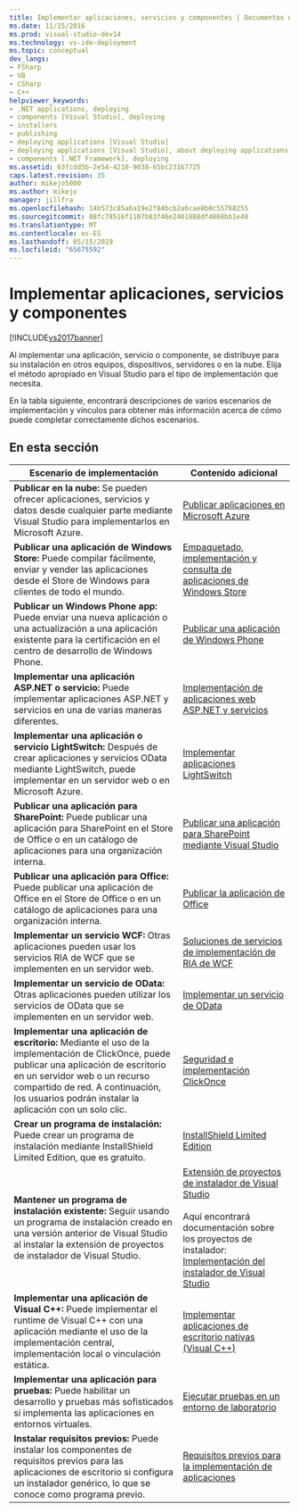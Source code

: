 ```yaml
---
title: Implementar aplicaciones, servicios y componentes | Documentos de Microsoft
ms.date: 11/15/2016
ms.prod: visual-studio-dev14
ms.technology: vs-ide-deployment
ms.topic: conceptual
dev_langs:
- FSharp
- VB
- CSharp
- C++
helpviewer_keywords:
- .NET applications, deploying
- components [Visual Studio], deploying
- installers
- publishing
- deploying applications [Visual Studio]
- deploying applications [Visual Studio], about deploying applications
- components [.NET Framework], deploying
ms.assetid: 63fcdd5b-2e54-4210-9038-65bc23167725
caps.latest.revision: 35
author: mikejo5000
ms.author: mikejo
manager: jillfra
ms.openlocfilehash: 14b573c85a6a19e2f84bcb2a6cae8b0c55768255
ms.sourcegitcommit: 08fc78516f1107b83f46e2401888df4868bb1e40
ms.translationtype: MT
ms.contentlocale: es-ES
ms.lasthandoff: 05/15/2019
ms.locfileid: "65675592"
---
```

# <a name="deploying-applications-services-and-components"></a>Implementar aplicaciones, servicios y componentes
[!INCLUDE[vs2017banner](../includes/vs2017banner.md)]

Al implementar una aplicación, servicio o componente, se distribuye para su instalación en otros equipos, dispositivos, servidores o en la nube. Elija el método apropiado en Visual Studio para el tipo de implementación que necesita.  
  
 En la tabla siguiente, encontrará descripciones de varios escenarios de implementación y vínculos para obtener más información acerca de cómo puede completar correctamente dichos escenarios.  
  
## <a name="in-this-section"></a>En esta sección  
  
|Escenario de implementación|Contenido adicional|  
|-------------------------|------------------------|  
|**Publicar en la nube:** Se pueden ofrecer aplicaciones, servicios y datos desde cualquier parte mediante Visual Studio para implementarlos en Microsoft Azure.|[Publicar aplicaciones en Microsoft Azure](/visualstudio/deployment/quickstart-deploy-to-azure)|  
|**Publicar una aplicación de Windows Store:** Puede compilar fácilmente, enviar y vender las aplicaciones desde el Store de Windows para clientes de todo el mundo.|[Empaquetado, implementación y consulta de aplicaciones de Windows Store](https://msdn.microsoft.com/library/hh446593\(v=vs.85\).aspx)|  
|**Publicar un Windows Phone app:** Puede enviar una nueva aplicación o una actualización a una aplicación existente para la certificación en el centro de desarrollo de Windows Phone.|[Publicar una aplicación de Windows Phone](http://dev.windowsphone.com/publish)|  
|**Implementar una aplicación ASP.NET o servicio:** Puede implementar aplicaciones ASP.NET y servicios en una de varias maneras diferentes.|[Implementación de aplicaciones web ASP.NET y servicios](http://www.asp.net/aspnet/overview/deployment)|  
|**Implementar una aplicación o servicio LightSwitch:** Después de crear aplicaciones y servicios OData mediante LightSwitch, puede implementar en un servidor web o en Microsoft Azure.|[Implementar aplicaciones LightSwitch](https://msdn.microsoft.com/library/4818d933-295c-4ecc-9148-7ad9ca28dcdb)|  
|**Publicar una aplicación para SharePoint:** Puede publicar una aplicación para SharePoint en el Store de Office o en un catálogo de aplicaciones para una organización interna.|[Publicar una aplicación para SharePoint mediante Visual Studio](https://msdn.microsoft.com/library/office/jj220044\(v=office.15\).aspx)|  
|**Publicar una aplicación para Office:** Puede publicar una aplicación de Office en el Store de Office o en un catálogo de aplicaciones para una organización interna.|[Publicar la aplicación de Office](https://msdn.microsoft.com/library/office/fp123515.aspx)|  
|**Implementar un servicio WCF:** Otras aplicaciones pueden usar los servicios RIA de WCF que se implementen en un servidor web.|[Soluciones de servicios de implementación de RIA de WCF](https://msdn.microsoft.com/library/ff426912\(v=vs.91\).aspx)|  
|**Implementar un servicio de OData:** Otras aplicaciones pueden utilizar los servicios de OData que se implementen en un servidor web.|[Implementar un servicio de OData](https://msdn.microsoft.com/library/hh973447.aspx)|  
|**Implementar una aplicación de escritorio:** Mediante el uso de la implementación de ClickOnce, puede publicar una aplicación de escritorio en un servidor web o un recurso compartido de red. A continuación, los usuarios podrán instalar la aplicación con un solo clic.|[Seguridad e implementación ClickOnce](../deployment/clickonce-security-and-deployment.md)|  
|**Crear un programa de instalación:** Puede crear un programa de instalación mediante InstallShield Limited Edition, que es gratuito.|[InstallShield Limited Edition](../deployment/installshield-limited-edition.md)|  
|**Mantener un programa de instalación existente:** Seguir usando un programa de instalación creado en una versión anterior de Visual Studio al instalar la extensión de proyectos de instalador de Visual Studio.|[Extensión de proyectos de instalador de Visual Studio](http://blogs.msdn.com/b/visualstudio/archive/2014/04/17/visual-studio-installer-projects-extension.aspx)<br /><br /> Aquí encontrará documentación sobre los proyectos de instalador: [Implementación del instalador de Visual Studio](https://msdn.microsoft.com/library/2kt85ked\(v=vs.100\).aspx)|  
|**Implementar una aplicación de Visual C++:** Puede implementar el runtime de Visual C++ con una aplicación mediante el uso de la implementación central, implementación local o vinculación estática.|[Implementar aplicaciones de escritorio nativas (Visual C++)](https://msdn.microsoft.com/library/zebw5zk9.aspx)|  
|**Implementar una aplicación para pruebas:** Puede habilitar un desarrollo y pruebas más sofisticados si implementa las aplicaciones en entornos virtuales.|[Ejecutar pruebas en un entorno de laboratorio](https://msdn.microsoft.com/library/14ba54c8-a158-4a6e-b00a-b00ae960feb8)|  
|**Instalar requisitos previos:** Puede instalar los componentes de requisitos previos para las aplicaciones de escritorio si configura un instalador genérico, lo que se conoce como programa previo.|[Requisitos previos para la implementación de aplicaciones](../deployment/application-deployment-prerequisites.md)|
